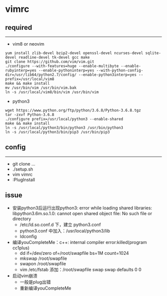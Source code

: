 # vimrc

## required

---

- vim8 or neovim
```shell
yum install zlib-devel bzip2-devel openssl-devel ncurses-devel sqlite-devel readline-devel tk-devel gcc make
git clone https://github.com/vim/vim.git
./configure --with-features=huge --enable-multibyte --enable-rubyinterp=yes --enable-pythoninterp=yes --with-python-config-dir=/usr/lib64/python2.7/config/ --enable-python3interp=yes --prefix=/usr/local/vim8
make && make install
mv /usr/bin/vim /usr/bin/vim.bak
ln -s /usr/local/vim8/bin/vim /usr/bin/vim

```
- python3
```shell
wget https://www.python.org/ftp/python/3.6.8/Python-3.6.8.tgz
tar -zxvf Python-3.6.8
./configure prefix=/usr/local/python3 --enable-shared
make && make install
ln -s /usr/local/python3/bin/python3 /usr/bin/python3
ln -s /usr/local/python3/bin/pip3 /usr/bin/pip3

```

## config

---

- git clone ...
- ./setup.sh
- vim vimrc
- :PlugInstall

## issue

- 安装python3后运行出现python3: error while loading shared libraries: libpython3.6m.so.1.0: cannot open shared object file: No such file or directory
  - /etc/ld.so.conf.d 下，建立 python3.conf
  - python3.conf 中加入：/usr/local/python3/lib
  - ldconfig
- 编译youCompleteMe：c++: internal compiler error:killed(program cc1plus)
  - dd if=/dev/zero of=/root/swapfile bs=1M count=1024
  - mkswap /root/swapfile
  - swapon /root/swapfile
  - vim /etc/fstab 添加：/root/swapfile swap swap defaults 0 0
- 启动vim崩溃
  - 一般是plug出错
  - 重新编译youCompleteMe
